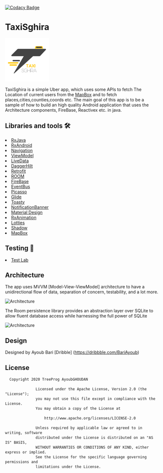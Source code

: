 [![Codacy Badge](https://app.codacy.com/project/badge/Grade/739ef50584e34ec2ab28b08e1e49ee53)](https://www.codacy.com/manual/GhoudanAyoub/taxisghira?utm_source=github.com&amp;utm_medium=referral&amp;utm_content=GhoudanAyoub/taxisghira&amp;utm_campaign=Badge_Grade)
# TaxiSghira
![appicon](https://github.com/GhoudanAyoub/taxisghira/blob/master/app/src/main/res/mipmap-xxhdpi/ll.png)

TaxiSghira is a simple Uber app, which uses some APIs to fetch The Location of current users from the [MapBox](https://www.mapbox.com/) and to fetch places,cities,counties,coords etc. The main goal of this app is to be a sample of how to build an high quality Android application that uses the Architecture components, FireBase, Reactivex etc. in java.

## Libraries and tools 🛠

<li><a href="https://github.com/ReactiveX/RxJava">RxJava</a></li>
<li><a href="https://github.com/ReactiveX/RxAndroid">RxAndroid</a></li>
<li><a href="https://developer.android.com/topic/libraries/architecture/navigation/">Navigation</a></li>
<li><a href="https://developer.android.com/topic/libraries/architecture/viewmodel">ViewModel</a></li>
<li><a href="https://developer.android.com/topic/libraries/architecture/livedata">LiveData</a></li>
<li><a href="https://developer.android.com/training/dependency-injection/hilt-android">DaggerHilt</a></li>
<li><a href="https://square.github.io/retrofit/">Retrofit</a></li>
<li><a href="https://developer.android.com/training/data-storage/room">ROOM</a></li>
<li><a href="https://firebase.google.com/">FireBase</a></li>
<li><a href="https://github.com/greenrobot/EventBus">EventBus</a></li>
<li><a href="https://github.com/square/picasso">Picasso</a></li>
<li><a href="https://github.com/bumptech/glide">Glide</a></li>
<li><a href="https://github.com/GrenderG/Toasty">Toasty</a></li>
<li><a href="https://github.com/Daltron/NotificationBanner">NotificationBanner</a></li>
<li><a href="https://material.io/develop/android/docs/getting-started/">Material Design</a></li>
<li><a href="https://github.com/lopspower/RxAnimation">RxAnimation</a></li>
<li><a href="https://lottiefiles.com/">Lotties</a></li>
<li><a href="https://github.com/loopeer/shadow">Shadow</a></li>
<li><a href="https://docs.mapbox.com/android/navigation/overview/">MapBox</a></li>

## Testing 🧪
<li><a href="https://firebase.google.com/docs/test-lab/">Test Lab</a></li>

## Architecture
The app uses MVVM [Model-View-ViewModel] architecture to have a unidirectional flow of data, separation of concern, testability, and a lot more.

![Architecture](https://developer.android.com/topic/libraries/architecture/images/final-architecture.png)

The Room persistence library provides an abstraction layer over SQLite to allow fluent database access while harnessing the full power of SQLite

![Architecture](https://miro.medium.com/max/1200/1*jT94pc71uD_A2TPN_E2ulg.png)

## Design
Designed by Ayoub Bari [Dribble] (https://dribbble.com/BariAyoub) 


<h2 id="license">License</h2>

<pre><code>  Copyright 2020 TreeProg AyoubGHOUDAN
           
              Licensed under the Apache License, Version 2.0 (the "License");
              you may not use this file except in compliance with the License.
              You may obtain a copy of the License at
           
                  http://www.apache.org/licenses/LICENSE-2.0
           
              Unless required by applicable law or agreed to in writing, software
              distributed under the License is distributed on an "AS IS" BASIS,
              WITHOUT WARRANTIES OR CONDITIONS OF ANY KIND, either express or implied.
              See the License for the specific language governing permissions and
              limitations under the License.
</code></pre>
